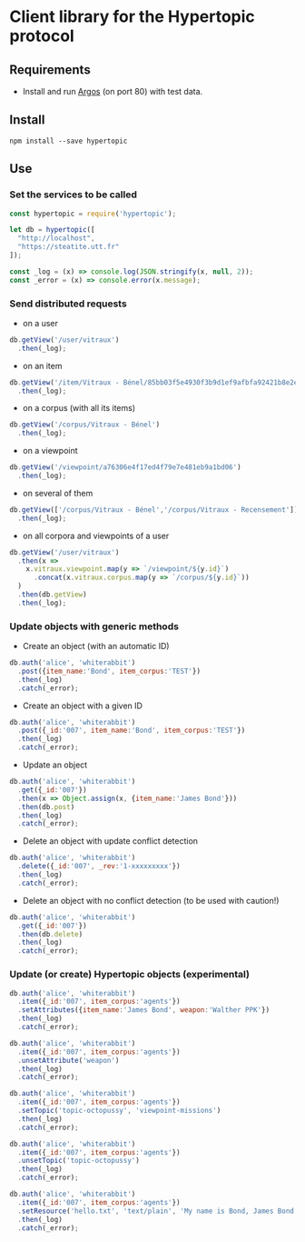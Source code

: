 # Client library for the Hypertopic protocol

## Requirements

- Install and run [Argos](https://github.com/Hypertopic/Argos) (on port 80) with test data.

## Install 

```shell
npm install --save hypertopic
```

## Use

### Set the services to be called

```js
const hypertopic = require('hypertopic');

let db = hypertopic([
  "http://localhost",
  "https://steatite.utt.fr"
]);

const _log = (x) => console.log(JSON.stringify(x, null, 2));
const _error = (x) => console.error(x.message);
```

### Send distributed requests

- on a user

```js
db.getView('/user/vitraux')
  .then(_log);
```
- on an item

```js
db.getView('/item/Vitraux - Bénel/85bb03f5e4930f3b9d1ef9afbfa92421b8e2e23b')
  .then(_log);
```

- on a corpus (with all its items)

```js
db.getView('/corpus/Vitraux - Bénel')
  .then(_log);
```

- on a viewpoint

```js
db.getView('/viewpoint/a76306e4f17ed4f79e7e481eb9a1bd06')
  .then(_log);
```

- on several of them

```js
db.getView(['/corpus/Vitraux - Bénel','/corpus/Vitraux - Recensement'])
  .then(_log);
```

- on all corpora and viewpoints of a user

```js
db.getView('/user/vitraux')
  .then(x =>
    x.vitraux.viewpoint.map(y => `/viewpoint/${y.id}`)
      .concat(x.vitraux.corpus.map(y => `/corpus/${y.id}`))
  )
  .then(db.getView)
  .then(_log);
```

### Update objects with generic methods

- Create an object (with an automatic ID)

```js
db.auth('alice', 'whiterabbit')
  .post({item_name:'Bond', item_corpus:'TEST'})
  .then(_log)
  .catch(_error);
```

- Create an object with a given ID

```js
db.auth('alice', 'whiterabbit')
  .post({_id:'007', item_name:'Bond', item_corpus:'TEST'})
  .then(_log)
  .catch(_error);
```

- Update an object

```js
db.auth('alice', 'whiterabbit')
  .get({_id:'007'})
  .then(x => Object.assign(x, {item_name:'James Bond'}))
  .then(db.post)
  .then(_log)
  .catch(_error);
```

- Delete an object with update conflict detection

```js
db.auth('alice', 'whiterabbit')
  .delete({_id:'007', _rev:'1-xxxxxxxxx'})
  .then(_log)
  .catch(_error);
```

- Delete an object with no conflict detection (to be used with caution!)

```js
db.auth('alice', 'whiterabbit')
  .get({_id:'007'})
  .then(db.delete)
  .then(_log)
  .catch(_error);
```

### Update (or create) Hypertopic objects (experimental)

```js
db.auth('alice', 'whiterabbit')
  .item({_id:'007', item_corpus:'agents'})
  .setAttributes({item_name:'James Bond', weapon:'Walther PPK'})
  .then(_log)
  .catch(_error);
```

```js
db.auth('alice', 'whiterabbit')
  .item({_id:'007', item_corpus:'agents'})
  .unsetAttribute('weapon')
  .then(_log)
  .catch(_error);
```

```js
db.auth('alice', 'whiterabbit')
  .item({_id:'007', item_corpus:'agents'})
  .setTopic('topic-octopussy', 'viewpoint-missions')
  .then(_log)
  .catch(_error);
```

```js
db.auth('alice', 'whiterabbit')
  .item({_id:'007', item_corpus:'agents'})
  .unsetTopic('topic-octopussy')
  .then(_log)
  .catch(_error);
```

```js
db.auth('alice', 'whiterabbit')
  .item({_id:'007', item_corpus:'agents'})
  .setResource('hello.txt', 'text/plain', 'My name is Bond, James Bond.')
  .then(_log)
  .catch(_error);
```
